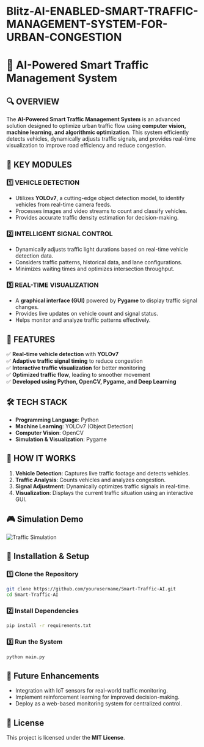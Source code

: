 # Blitz-AI-ENABLED-SMART-TRAFFIC-MANAGEMENT-SYSTEM-FOR-URBAN-CONGESTION
# 🚦 **AI-Powered Smart Traffic Management System**

## 🔍 **OVERVIEW**
The **AI-Powered Smart Traffic Management System** is an advanced solution designed to optimize urban traffic flow using **computer vision, machine learning, and algorithmic optimization**. This system efficiently detects vehicles, dynamically adjusts traffic signals, and provides real-time visualization to improve road efficiency and reduce congestion.

## 🚗 **KEY MODULES**

### 1️⃣ **VEHICLE DETECTION**
- Utilizes **YOLOv7**, a cutting-edge object detection model, to identify vehicles from real-time camera feeds.
- Processes images and video streams to count and classify vehicles.
- Provides accurate traffic density estimation for decision-making.

### 2️⃣ **INTELLIGENT SIGNAL CONTROL**
- Dynamically adjusts traffic light durations based on real-time vehicle detection data.
- Considers traffic patterns, historical data, and lane configurations.
- Minimizes waiting times and optimizes intersection throughput.

### 3️⃣ **REAL-TIME VISUALIZATION**
- A **graphical interface (GUI)** powered by **Pygame** to display traffic signal changes.
- Provides live updates on vehicle count and signal status.
- Helps monitor and analyze traffic patterns effectively.

## 🎯 **FEATURES**
✅ **Real-time vehicle detection** with **YOLOv7**  
✅ **Adaptive traffic signal timing** to reduce congestion  
✅ **Interactive traffic visualization** for better monitoring  
✅ **Optimized traffic flow**, leading to smoother movement  
✅ **Developed using Python, OpenCV, Pygame, and Deep Learning**  

## 🛠️ **TECH STACK**
- **Programming Language**: Python  
- **Machine Learning**: YOLOv7 (Object Detection)  
- **Computer Vision**: OpenCV  
- **Simulation & Visualization**: Pygame  

## 🚀 **HOW IT WORKS**
1. **Vehicle Detection**: Captures live traffic footage and detects vehicles.  
2. **Traffic Analysis**: Counts vehicles and analyzes congestion.  
3. **Signal Adjustment**: Dynamically optimizes traffic signals in real-time.  
4. **Visualization**: Displays the current traffic situation using an interactive GUI.  

## 🎮 **Simulation Demo**

![Traffic Simulation](Demo.gif)


## 📌 Installation & Setup

### 1️⃣ Clone the Repository  
```bash
git clone https://github.com/yourusername/Smart-Traffic-AI.git
cd Smart-Traffic-AI
```

### 2️⃣ Install Dependencies  
```bash
pip install -r requirements.txt
```

### 3️⃣ Run the System
```bash
python main.py
```


## 🤖 Future Enhancements
- Integration with IoT sensors for real-world traffic monitoring.
- Implement reinforcement learning for improved decision-making.
- Deploy as a web-based monitoring system for centralized control.

## 📜 License
This project is licensed under the **MIT License**.



